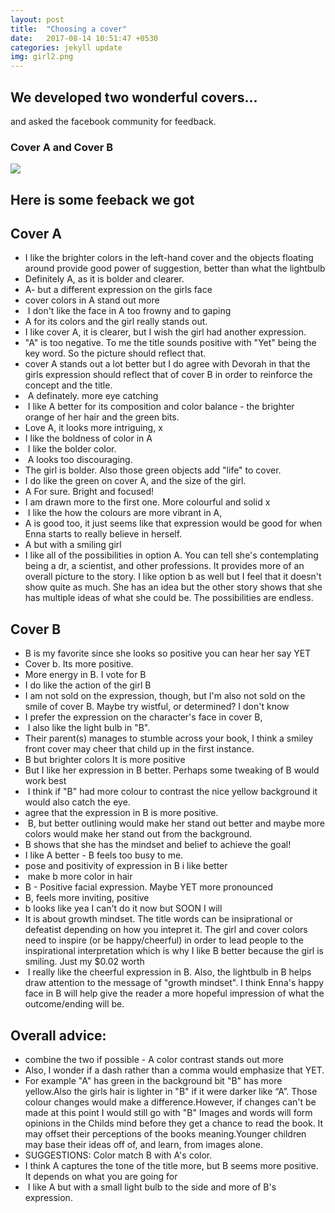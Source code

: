 ```yaml
---
layout: post
title:  "Choosing a cover"
date:   2017-08-14 10:51:47 +0530
categories: jekyll update
img: girl2.png
---
```


## We developed two wonderful covers...

and asked the facebook community for feedback.

### Cover A and Cover B

<img src="{{site.baseurl}}/images/cover-comparison.jpg">


## Here is some feeback we got

## Cover A 

- I like the brighter colors in the left-hand cover and the objects floating around provide good power of suggestion, better than what the lightbulb
- Definitely A, as it is bolder and clearer.
- A- but a different expression on the girls face 
- cover colors in A stand out more
-  I don't like the face in A too frowny and to gaping
- A for its colors and the girl really stands out. 
- I like cover A, it is clearer, but I wish the girl had another expression.
- "A" is too negative. To me the title sounds positive with "Yet" being the key word. So the picture should reflect that.
- cover A stands out a lot better but I do agree with Devorah in that the girls expression should reflect that of cover B in order to reinforce the concept and the title.
-  A definately. more eye catching
-  I like A better for its composition and color balance - the brighter orange of her hair and the green bits. 
- Love A, it looks more intriguing, x
- I like the boldness of color in A 
-  I like the bolder color.
-  A looks too discouraging. 
- The girl is bolder. Also those green objects add "life" to cover.
- I do like the green on cover A, and the size of the girl.
- A For sure. Bright and focused!
- I am drawn more to the first one. More colourful and solid x
-  I like the how the colours are more vibrant in A,
- A is good too, it just seems like that expression would be good for when Enna starts to really believe in herself. 
- A but with a smiling girl
- I like all of the possibilities in option A. You can tell she's contemplating being a dr, a scientist, and other professions. It provides more of an overall picture to the story. I like option b as well but I feel that it doesn't show quite as much. She has an idea but the other story shows that she has multiple ideas of what she could be. The possibilities are endless.

## Cover B

- B is my favorite since she looks so positive you can hear her say YET
- Cover b. Its more positive.
- More energy in B. I vote for B
- I do like the action of the girl B
- I am not sold on the expression, though, but I'm also not sold on the smile of cover B. Maybe try wistful, or determined? I don't know
- I prefer the expression on the character's face in cover B,
-  I also like the light bulb in "B".
- Their parent(s) manages to stumble across your book, I think a smiley front cover may cheer that child up in the first instance.
- B but brighter colors It is more positive
- But I like her expression in B better. Perhaps some tweaking of B would work best
-  I think if "B" had more colour to contrast the nice yellow background it would also catch the eye.
- agree that the expression in B is more positive. 
-  B, but better outlining would make her stand out better and maybe more colors would make her stand out from the background.
- B shows that she has the mindset and belief to achieve the goal!
- I like A better - B feels too busy to me.
- pose and positivity of expression in B i like better
-  make b more color in hair
- B - Positive facial expression. Maybe YET more pronounced
- B, feels more inviting, positive
- b looks like yea I can't do it now but SOON I will
- It is about growth mindset. The title words can be insiprational or defeatist depending on how you intepret it. The girl and cover colors need to inspire (or be happy/cheerful) in order to lead people to the inspirational interpretation which is why I like B better because the girl is smiling. Just my $0.02 worth
-  I really like the cheerful expression in B. Also, the lightbulb in B helps draw attention to the message of "growth mindset". I think Enna's happy face in B will help give the reader a more hopeful impression of what the outcome/ending will be.


## Overall advice:

- combine the two if possible - A color contrast stands out more
- Also, I wonder if a dash rather than a comma would emphasize that YET.
- For example "A" has green in the background bit "B" has more yellow.Also the girls hair is lighter in "B" if it were darker like “A”. Those colour changes would make a difference.However, if changes can't be made at this point I would still go with "B" Images and words will form opinions in the Childs mind before they get a chance to read the book. It may offset their perceptions of the books meaning.Younger children may base their ideas off of, and learn, from images alone.
- SUGGESTIONS: Color match B with A's color. 
- I think A captures the tone of the title more, but B seems more positive. It depends on what you are going for
-  I like A but with a small light bulb to the side and more of B's expression.




